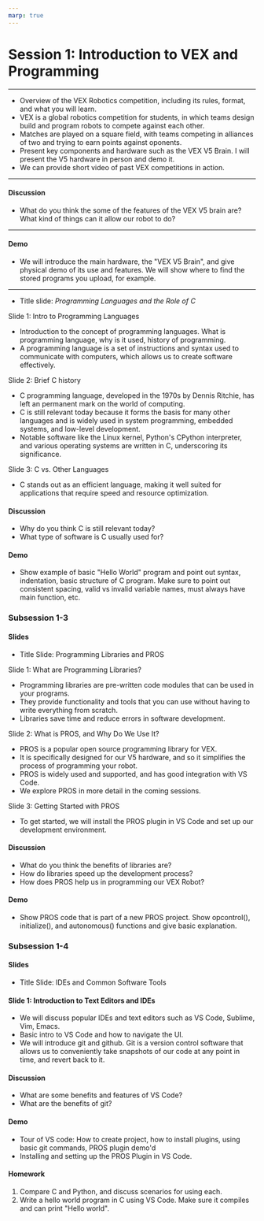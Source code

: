 ```yaml
---
marp: true
---
```


<!-- # Outline -->

# **Session 1: Introduction to VEX and Programming**

---

<!-- ### Subsession 1-1

#### Slides -->

<!-- * Title slide: *Introduction to VEX Robotics Competition*

#### Slide 1: Rules of VEX Competition -->

* Overview of the VEX Robotics competition, including its rules, format, and what you will learn.
* VEX is a global robotics competition for students, in which teams design build and program robots to compete against each other.
* Matches are played on a square field, with teams competing in alliances of two and trying to earn points against oponents.
* Present key components and hardware such as the VEX V5 Brain. I will present the V5 hardware in person and demo it.
* We can provide short video of past VEX competitions in action.
---

#### Discussion

* What do you think the some of the features of the VEX V5 brain are? What kind of things can it allow our robot to do?

---

#### Demo

* We will introduce the main hardware, the "VEX V5 Brain", and give physical demo of its use and features. We will show where to find the stored programs you upload, for example.

---

<!-- ### Subsession 1-2

#### Slides -->

* Title slide: *Programming Languages and the Role of C*

Slide 1: Intro to Programming Languages

* Introduction to the concept of programming languages. What is programming language, why is it used, history of programming.
* A programming language is a set of instructions and syntax used to communicate with computers, which allows us to create software effectively.

Slide 2: Brief C history

* C programming language, developed in the 1970s by Dennis Ritchie, has left an permanent mark on the world of computing.
* C is still relevant today because it forms the basis for many other languages and is widely used in system programming, embedded systems, and low-level development.
* Notable software like the Linux kernel, Python's CPython interpreter, and various operating systems are written in C, underscoring its significance.

Slide 3: C vs. Other Languages

* C stands out as an efficient language, making it well suited for applications that require speed and resource optimization.

#### Discussion

* Why do you think C is still relevant today?
* What type of software is C usually used for?

#### Demo

* Show example of basic "Hello World" program and point out syntax, indentation, basic structure of C program. Make sure to point out consistent spacing, valid vs invalid variable names, must always have main function, etc.

### Subsession 1-3

#### Slides

* Title Slide: Programming Libraries and PROS

Slide 1: What are Programming Libraries?

* Programming libraries are pre-written code modules that can be used in your programs.
* They provide functionality and tools that you can use without having to write everything from scratch.
* Libraries save time and reduce errors in software development.

Slide 2: What is PROS, and Why Do We Use It?

* PROS is a popular open source programming library for VEX.
* It is specifically designed for our V5 hardware, and so it simplifies the process of programming your robot.
* PROS is widely used and supported, and has good integration with VS Code.
* We explore PROS in more detail in the coming sessions.

Slide 3: Getting Started with PROS

* To get started, we will install the PROS plugin in VS Code and set up our development environment.

#### Discussion

* What do you think the benefits of libraries are?
* How do libraries speed up the development process?
* How does PROS help us in programming our VEX Robot?

#### Demo

* Show PROS code that is part of a new PROS project. Show opcontrol(), initialize(), and autonomous() functions and give basic explanation.

### Subsession 1-4

#### Slides

* Title Slide: IDEs and Common Software Tools

#### Slide 1: Introduction to Text Editors and IDEs

* We will discuss popular IDEs and text editors such as VS Code, Sublime, Vim, Emacs.
* Basic intro to VS Code and how to navigate the UI.
* We will introduce git and github. Git is a version control software that allows us to conveniently take snapshots of our code at any point in time, and revert back to it.

#### Discussion

* What are some benefits and features of VS Code?
* What are the benefits of git?

#### Demo

* Tour of VS code: How to create project, how to install plugins, using basic git commands, PROS plugin demo'd
* Installing and setting up the PROS Plugin in VS Code.

#### Homework

1. Compare C and Python, and discuss scenarios for using each.
2. Write a hello world program in C using VS Code. Make sure it compiles and can print "Hello world".


